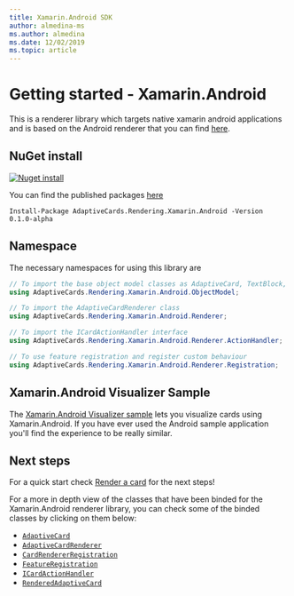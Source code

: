 ```yaml
---
title: Xamarin.Android SDK
author: almedina-ms
ms.author: almedina
ms.date: 12/02/2019
ms.topic: article
---
```


# Getting started - Xamarin.Android

This is a renderer library which targets native xamarin android applications and is based on the Android renderer that you can find [here](../../android/getting-started.md). 

## NuGet install

[![Nuget install](https://img.shields.io/nuget/vpre/AdaptiveCards.Rendering.Xamarin.Android.svg)](https://www.nuget.org/packages/AdaptiveCards.Rendering.Xamarin.Android)

You can find the published packages [here](http://nuget.org)

```console
Install-Package AdaptiveCards.Rendering.Xamarin.Android -Version 0.1.0-alpha
```

## Namespace

The necessary namespaces for using this library are
```csharp
// To import the base object model classes as AdaptiveCard, TextBlock, Column, ShowCardAction, ...
using AdaptiveCards.Rendering.Xamarin.Android.ObjectModel;

// To import the AdaptiveCardRenderer class
using AdaptiveCards.Rendering.Xamarin.Android.Renderer;

// To import the ICardActionHandler interface
using AdaptiveCards.Rendering.Xamarin.Android.Renderer.ActionHandler;

// To use feature registration and register custom behaviour 
using AdaptiveCards.Rendering.Xamarin.Android.Renderer.Registration;
```

## Xamarin.Android Visualizer Sample

The [Xamarin.Android Visualizer sample](https://github.com/Microsoft/AdaptiveCards/tree/main/source/xamarin/Xamarin.Droid.Sample) lets you visualize cards using Xamarin.Android. If you have ever used the Android sample application you'll find the experience to be really similar.

## Next steps

For a quick start check [Render a card](render-a-card.md) for the next steps!

For a more in depth view of the classes that have been binded for the Xamarin.Android renderer library, you can check some of the binded classes by clicking on them below:
* [```AdaptiveCard```](adaptivecards-rendering-xamarin-android-objectmodel-adaptivecard.md)
* [```AdaptiveCardRenderer```](adaptivecards-rendering-xamarin-android-renderer-adaptivecardrenderer.md)
* [```CardRendererRegistration```](adaptivecards-rendering-xamarin-android-renderer-cardrendererregistration.md)
* [```FeatureRegistration```](adaptivecards-rendering-xamarin-android-objectmodel-featureregistration.md)
* [```ICardActionHandler```](adaptivecards-renderin-xamarin-android-renderer-actionhandler-icardactionhandler.md)
* [```RenderedAdaptiveCard```](adaptivecards-rendering-xamarin-android-renderer-renderedadaptivecard.md)
